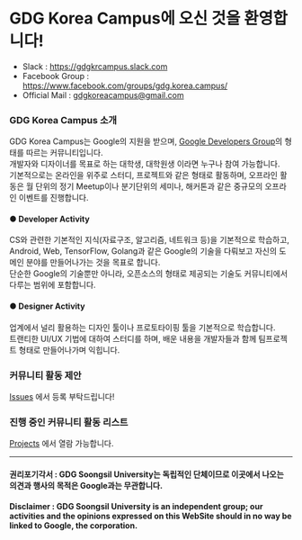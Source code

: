 # GDG Korea Campus에 오신 것을 환영합니다!  
- Slack : https://gdgkrcampus.slack.com
- Facebook Group : https://www.facebook.com/groups/gdg.korea.campus/
- Official Mail : gdgkoreacampus@gmail.com  

### GDG Korea Campus 소개  
GDG Korea Campus는 Google의 지원을 받으며, [Google Developers Group](https://developers.google.com/groups/)의 형태를 따르는 커뮤니티입니다.  
개발자와 디자이너를 목표로 하는 대학생, 대학원생 이라면 누구나 참여 가능합니다.  
기본적으로는 온라인을 위주로 스터디, 프로젝트와 같은 형태로 활동하며, 오프라인 활동은 월 단위의 정기 Meetup이나 분기단위의 세미나, 해커톤과 같은 중규모의 오프라인 이벤트를 진행합니다.

#### ● Developer Activity  
CS와 관련한 기본적인 지식(자료구조, 알고리즘, 네트워크 등)을 기본적으로 학습하고, Android, Web, TensorFlow, Golang과 같은 Google의 기술을 다뤄보고 자신의 도메인 분야를 만들어나가는 것을 목표로 합니다.  
단순한 Google의 기술뿐만 아니라, 오픈소스의 형태로 제공되는 기술도 커뮤니티에서 다루는 범위에 포함합니다.

#### ● Designer Activity
업계에서 널리 활용하는 디자인 툴이나 프로토타이핑 툴을 기본적으로 학습합니다.  
트랜티한 UI/UX 기법에 대하여 스터디를 하며, 배운 내용을 개발자들과 함께 팀프로젝트 형태로 만들어나가며 익힙니다.

### 커뮤니티 활동 제안
[Issues](https://github.com/GDGKoreaCampus/DashBoard/issues) 에서 등록 부탁드립니다!  

### 진행 중인 커뮤니티 활동 리스트
[Projects](https://github.com/GDGKoreaCampus/DashBoard/projects) 에서 열람 가능합니다.

---
#### 권리포기각서 : GDG Soongsil University는 독립적인 단체이므로 이곳에서 나오는 의견과 행사의 목적은 Google과는 무관합니다.
#### Disclaimer : GDG Soongsil University is an independent group; our activities and the opinions expressed on this WebSite should in no way be linked to Google, the corporation.
